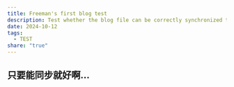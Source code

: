 ```yaml
---
title: Freeman's first blog test
description: Test whether the blog file can be correctly synchronized to astro
date: 2024-10-12
tags:
  - TEST
share: "true"
---
```

## 只要能同步就好啊...
